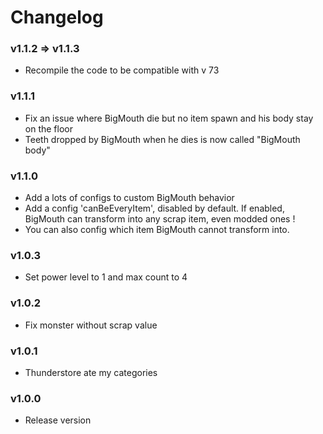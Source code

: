 # Changelog

### v1.1.2 => v1.1.3

- Recompile the code to be compatible with v 73

### v1.1.1

- Fix an issue where BigMouth die but no item spawn and his body stay on the floor
- Teeth dropped by BigMouth when he dies is now called "BigMouth body"

### v1.1.0

- Add a lots of configs to custom BigMouth behavior
- Add a config 'canBeEveryItem', disabled by default. If enabled, BigMouth can transform into any scrap item, even modded ones !
- You can also config which item BigMouth cannot transform into.

### v1.0.3

- Set power level to 1 and max count to 4

### v1.0.2

- Fix monster without scrap value

### v1.0.1

- Thunderstore ate my categories

### v1.0.0

- Release version

